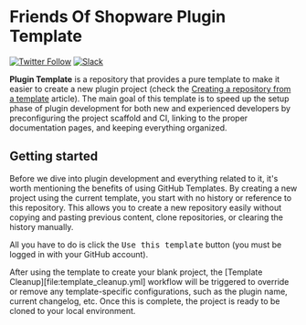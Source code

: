 # Friends Of Shopware Plugin Template

[![Twitter Follow](https://img.shields.io/twitter/follow/ShopwareFriends?style=flat-square&logo=twitter)](https://twitter.com/ShopwareFriends)
[![Slack](https://img.shields.io/badge/Slack-%23friendsofshopware-blue?style=flat-square&logo=Slack)](https://slack.shopware.com)

**Plugin Template** is a repository that provides a pure template to make it easier to create a new plugin project (check the [Creating a repository from a template][gh:template] article).
The main goal of this template is to speed up the setup phase of plugin development for both new and experienced developers by preconfiguring the project scaffold and CI, linking to the proper documentation pages, and keeping everything organized.

[gh:template]: https://docs.github.com/en/repositories/creating-and-managing-repositories/creating-a-repository-from-a-template


## Getting started

Before we dive into plugin development and everything related to it, it's worth mentioning the benefits of using GitHub Templates.
By creating a new project using the current template, you start with no history or reference to this repository.
This allows you to create a new repository easily without copying and pasting previous content, clone repositories, or clearing the history manually.

All you have to do is click the <kbd>Use this template</kbd> button (you must be logged in with your GitHub account).

After using the template to create your blank project, the [Template Cleanup][file:template_cleanup.yml] workflow will be triggered to override or remove any template-specific configurations, such as the plugin name, current changelog, etc.
Once this is complete, the project is ready to be cloned to your local environment.